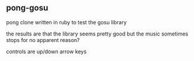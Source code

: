 pong-gosu
---------

pong clone written in ruby to test the gosu library

the results are that the library seems pretty good but the music sometimes
stops for no apparent reason?

controls are up/down arrow keys
